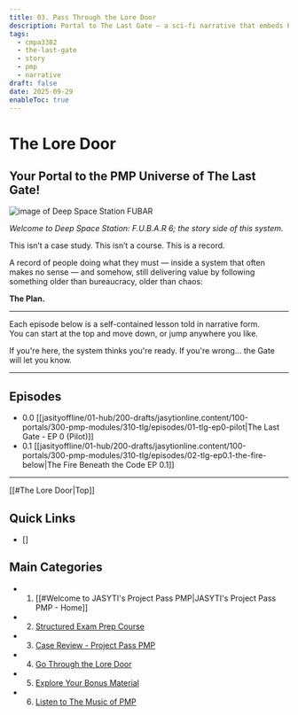 ```yaml
---
title: 03. Pass Through the Lore Door
description: Portal to The Last Gate — a sci-fi narrative that embeds PMP principles into story form.
tags:
  - cmpa3302
  - the-last-gate
  - story
  - pmp
  - narrative
draft: false
date: 2025-09-29
enableToc: true
---
```


# The Lore Door  
## Your Portal to the PMP Universe of The Last Gate!
![image of Deep Space Station FUBAR](jasytionline.github.io/assets/images/tlg/fubar6.png)

*Welcome to Deep Space Station: F.U.B.A.R 6; the story side of this system.*

This isn’t a case study. This isn’t a course. This is a record.

A record of people doing what they must — inside a system that often makes no sense — and somehow, still delivering value by following something older than bureaucracy, older than chaos:

**The Plan.**

---

Each episode below is a self-contained lesson told in narrative form.  
You can start at the top and move down, or jump anywhere you like.

If you're here, the system thinks you're ready. If you're wrong... the Gate will let you know.

---

## Episodes

- 0.0 [[jasityoffline/01-hub/200-drafts/jasytionline.content/100-portals/300-pmp-modules/310-tlg/episodes/01-tlg-ep0-pilot|The Last Gate - EP 0 (Pilot)]]
- 0.1 [[jasityoffline/01-hub/200-drafts/jasytionline.content/100-portals/300-pmp-modules/310-tlg/episodes/02-tlg-ep0.1-the-fire-below|The Fire Beneath the Code EP 0.1]]

---
[[#The Lore Door|Top]]

## Quick Links
- []
##  Main Categories
- 1. [[#Welcome to JASYTI's Project Pass PMP|JASYTI's Project Pass PMP - Home]]
- 2. [Structured Exam Prep Course](01-structured/index.md)
- 3. [Case Review - Project Pass PMP](02-case-study/3-plan/1-artifacts/index.md)
- 4. [Go Through the Lore Door](03-the-lore-door/index.md)
- 5. [Explore Your Bonus Material](04-bonus/index.md)
- 6. [Listen to The Music of PMP](05-music/Index.md)





